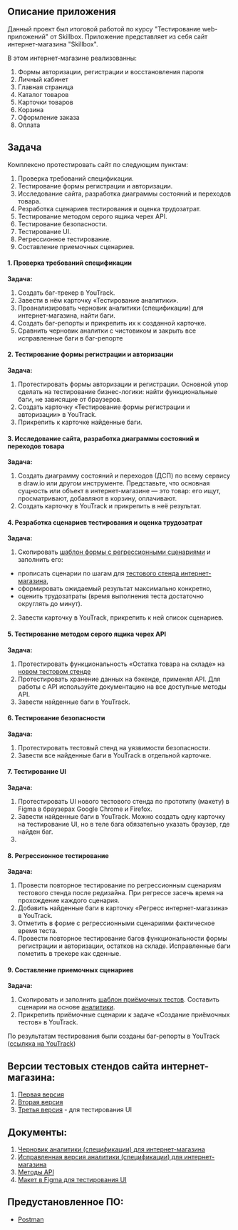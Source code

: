 ## Описание приложения

Данный проект был итоговой работой по курсу "Тестирование web-приложений" от Skillbox.
Приложение представляет из себя сайт интернет-магазина "Skillbox".

В этом интернет-магазине реализованны:
1. Формы авторизации, регистрации и восстановления пароля
2. Личный кабинет
3. Главная страница
4. Каталог товаров
5. Карточки товаров
6. Корзина
7. Оформление заказа
8. Оплата

## Задача

Комплексно протестировать сайт по следующим пунктам:
1. Проверка требований спецификации.
2. Тестирование формы регистрации и авторизации.
3. Исследование сайта, разработка диаграммы состояний и переходов товара.
4. Резработка сценариев тестирования и оценка трудозатрат.
5. Тестирование методом серого ящика черех API.
6. Тестирование безопасности.
7. Тестирование UI.
8. Регрессионное тестирование.
9. Составление приемочных сценариев.

#### 1. Проверка требований спецификации

**Задача:**
1. Создать баг-трекер в YouTrack.
2. Завести в нём карточку «Тестирование аналитики».
3. Проанализировать черновик аналитики (спецификации) для интернет-магазина, найти баги.
4. Создать баг-репорты и прикрепить их к созданной карточке.
5. Сравнить черновик аналитки с чистовиком и закрыть все исправленные баги в баг-репорте

#### 2. Тестирование формы регистрации и авторизации

**Задача:**
1. Протестировать формы авторизации и регистрации. Основной упор сделать на тестирование бизнес-логики: найти функциональные баги, не зависящие от браузеров.
2. Создать карточку «Тестирование формы регистрации и авторизации» в YouTrack.
3. Прикрепить к карточке найденные баги.


#### 3. Исследование сайта, разработка диаграммы состояний и переходов товара
  
**Задача:**
1. Создать диаграмму состояний и переходов (ДСП) по всему сервису в draw.io или другом инструменте. Представьте, что основная сущность или объект в интернет-магазине — это товар: его ищут, просматривают, добавляют в корзину, оплачивают.
2. Создать карточку в YouTrack и прикрепить в неё результат.

#### 4. Резработка сценариев тестирования и оценка трудозатрат

**Задача:**
1. Скопировать [шаблон формы с регрессионными сценариями](https://docs.google.com/spreadsheets/d/1NRaUtCzDc0o8bxKRHMU5sWrWRDL1kT1tL7dX2-ZqsjI/edit#gid=0) и заполнить его:
- прописать сценарии по шагам для [тестового стенда интернет-магазина](https://intershop.skillbox.ru/), 
- сформировать ожидаемый результат максимально конкретно, 
- оценить трудозатраты (время выполнения теста достаточно округлять до минут).
2. Завести карточку в YouTrack, прикрепить к ней список сценариев.

#### 5. Тестирование методом серого ящика черех API

**Задача:**
1. Протестировать функциональность «Остатка товара на складе» на [новом тестовом стенде]()
2. Протестировать хранение данных на бэкенде, применяя API. Для работы с API используйте документацию на все доступные методы API.
3. Завести найденные баги в YouTrack.

#### 6. Тестирование безопасности

**Задача:**
1. Протестировать тестовый стенд на уязвимости безопасности.
2. Завести все найденные баги в YouTrack в отдельной карточке. 

#### 7. Тестирование UI

**Задача:**
1. Протестировать UI нового тестового стенда по прототипу (макету) в Figma в браузерах Google Chrome и Firefox.
2. Завести найденные баги в YouTrack. Можно создать одну карточку на тестирование UI, но в теле бага обязательно указать браузер, где найден баг.
3. 

#### 8. Регрессионное тестирование

**Задача:**
1. Провести повторное тестирование по регрессионным сценариям тестового стенда после редизайна. При регрессе засечь время на прохождение каждого сценария.
2. Добавить найденные баги в карточку «Регресс интернет-магазина» в YouTrack.
3. Отметить в форме с регрессионными сценариями фактическое время теста.
4. Провести повторное тестирование багов функциональности формы регистрации и авторизации, остатков на складе. Исправленные баги пометить в трекере как сденные.

#### 9. Составление приемочных сценариев

**Задача:**
1. Скопировать и заполнить [шаблон приёмочных тестов](https://docs.google.com/spreadsheets/d/1LYdHx8tvdDIQSzJLHM0mjdRGzhiNPJS-YHLE0kg4p6w/edit#gid=0). Составить сценарии на основе [аналитики](https://clear-bag-041.notion.site/Skillbox-a055fa1f369a4a1f8c2aa5e172025a6b).
2. Прикрепить приёмочные сценарии к задаче «Создание приёмочных тестов» в YouTrack.


По результатам тестирования были созданы баг-репорты в YouTrack ([ссылкка на YouTrack](https://ekaterinakuz.youtrack.cloud/agiles/159-2/current))

## Версии тестовых стендов сайта интернет-магазина:

1. [Первая версия](https://intershop.skillbox.ru/)
2. [Вторая версия](https://intershop3.skillbox.ru/)
3. [Третья версия](https://intershop4.skillbox.ru/) - для тестирования UI


## Документы:
1. [Черновик аналитики (спецификации) для интернет-магазина](https://clear-bag-041.notion.site/59c95b381bff42c48bb8b9d2844d94b7)<br>
2. [Исправленная версия аналитики (спецификации) для интернет-магазина](https://clear-bag-041.notion.site/Skillbox-a055fa1f369a4a1f8c2aa5e172025a6b)<br>
3. [Методы API](https://clear-bag-041.notion.site/API-27127580e3e0418183d41540e68760a2)<br>
4. [Макет в Figma для тестирования UI](https://www.figma.com/file/dbKqwkD7bJhQyhTnjRSjJs/%D0%93%D0%BB%D0%B0%D0%B2%D0%BD%D0%B0%D1%8F?type=design&node-id=0-1&mode=design&t=zZV4lNX4kHMHn9dE-0)<br>


## Предустановленное ПО:

- [Postman](https://www.postman.com/)
